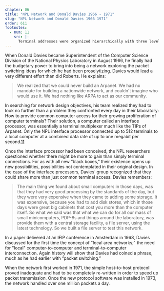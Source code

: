 ```yaml
---
chapter: 06
title: "NPL Network and Donald Davies 1966 - 1971"
slug: "NPL Network and Donald Davies 1966 1971"
order: 611
footnotes:
  - num: 11
    src: |-
      Terminal addresses were organized hierarchically with three levels of branching and eight nodes at each branch; hence the address limitation of 512 devices.    
---
```


When Donald Davies became Superintendent of the Computer Science Division of the National Physics Laboratory in August 1966, he finally had the budgetary power to bring into being a network exploring the packet switching ideas for which he had been proselytizing. Davies would lead a very different effort than did Roberts. He explains:

>We realized that we could never build an Arpanet. We had no mandate for building a nationwide network, and couldn't imagine who would use it. We had nothing like ARPA to act as our community.

In searching for network design objectives, his team realized they had to look no further than a problem they confronted every day in their laboratory: How to provide common computer access for their growing proliferation of computer terminals? Their solution, a computer called an interface processor, was essentially a terminal multiplexer much like the TIPs of Arpanet. Only the NPL interface processor connected up to 512 terminals to a local computer at a combined data rate of up to one megabit per second.<a name="fnloc11" href="#fn11">11</a>

Once the interface processor had been conceived, the NPL researchers questioned whether there might be more to gain than simply terminal connections. For as with all new “black boxes,” their existence opens up new possibilities, possibilities not contemplated in their original design. In the case of the interface processors, Davies’ group recognized that they could share more than just common terminal access. Davies remembers:

>The main thing we found about small computers in those days, was that they had very good processing by the standards of the day, but they were very expensive when they came to adding some storage. It was expensive, because you had to add disk stores, which in those days were great big cabinets that cost you more than the computer itself. So what we said was that what we can do for all our mass of small minicomputers, PDP-8s and things around the laboratory, was provide them with a central storage facility, a file server, using the latest technology. So we built a file server to test this network.

In a paper delivered at an IFIP conference in Amsterdam in 1968, Davies discussed for the first time the concept of "local area networks;" the need for "local" computer-to-computer and terminal-to-computer interconnection. Again history will show that Davies had coined a phrase, much as he had earlier with “packet switching.”

When the network first worked in 1971, the simple host-to-host protocol proved inadequate and had to be completely re-written in order to speed up packet transmission. Once the new protocol software was installed in 1973, the network handled over one million packets a day.
